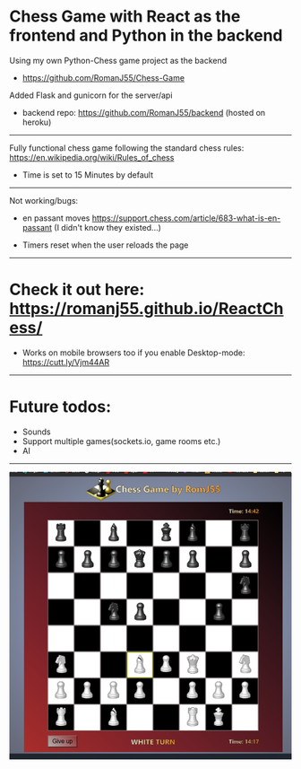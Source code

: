 # Chess Game with React as the frontend and Python in the backend

Using my own Python-Chess game project as the backend

- https://github.com/RomanJ55/Chess-Game

Added Flask and gunicorn for the server/api

- backend repo: https://github.com/RomanJ55/backend (hosted on heroku)

---

Fully functional chess game following the standard chess rules: https://en.wikipedia.org/wiki/Rules_of_chess

- Time is set to 15 Minutes by default

---

Not working/bugs:

- en passant moves https://support.chess.com/article/683-what-is-en-passant
  (I didn't know they existed...)

- Timers reset when the user reloads the page

---

# Check it out here: https://romanj55.github.io/ReactChess/

- Works on mobile browsers too if you enable Desktop-mode:
  https://cutt.ly/Vjm44AR

---

# Future todos:

- Sounds
- Support multiple games(sockets.io, game rooms etc.)
- AI

---

 ![Start_screen](assets/001.jpg "Start_screen")

